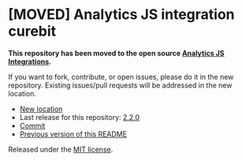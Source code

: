 
# [MOVED] Analytics JS integration curebit

**This repository has been moved to the open source [Analytics JS Integrations](https://github.com/segmentio/analytics.js-integrations).**

If you want to fork, contribute, or open issues, please do it in the new repository. Existing issues/pull requests will be addressed in the new location.

* [New location](https://github.com/segmentio/analytics.js-integrations/tree/master/integrations/curebit)
* Last release for this repository: [2.2.0](https://github.com/segment-integrations/analytics.js-integration-curebit/releases/tag/2.2.0)
* [Commit](https://github.com/segmentio/analytics.js-integrations/commit/fc142eb3ffef87d0452ec5a4de88049d5bef0bd4)
* [Previous version of this README](README-OLD.md)

Released under the [MIT license](LICENSE).
